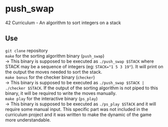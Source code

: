 # push_swap
42 Curriculum - An algorithm to sort integers on a stack

## Use

`git clone` repository  
`make` for the sorting algorithm binary (`push_swap`)  
  → This binary is supposed to be executed as `./push_swap $STACK` where STACK may be a sequence of integers (eg: `STACK="1 5 3 19"`). It will print on the output the moves needed to sort the stack.  
`make bonus` for the checker binary (`checker`)  
  → This binary is supposed to be executed as `./push_swap $STACK | ./checker $STACK`. If the output of the sorting algorithm is not piped to this binary, it will be required to write the moves manually.  
`make play` for the interactive binary (`ps_play`)  
  → This binary is supposed to be executed as `./ps_play $STACK` and it will require some manual input. This specific part was not included in the curriculum project and it was written to make the dynamic of the game more understandable.

